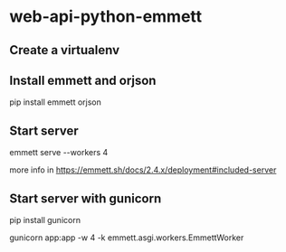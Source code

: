 # web-api-python-emmett

## Create a virtualenv

## Install emmett and orjson
pip install emmett orjson

## Start server

emmett serve --workers 4

more info in https://emmett.sh/docs/2.4.x/deployment#included-server

## Start server with gunicorn
pip install gunicorn

gunicorn app:app -w 4 -k emmett.asgi.workers.EmmettWorker
